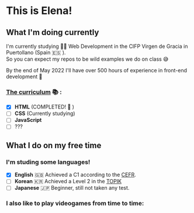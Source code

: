 # This is Elena!

## What I'm doing currently 

I'm currently studying 👩‍🎓 Web Development in the CIFP Virgen de Gracia in Puertollano (Spain :es: ).  
So you can expect my repos to be wild examples we do on class 😅

By the end of May 2022 I'll have over 500 hours of experience in front-end development 🤩

### [The curriculum](http://cifpvirgendegracia.com/SEPE/IFCD0110/IFCD0110_ficha.pdf) 📚 :

- [X] **HTML** (COMPLETED! 🎉 )
- [ ] **CSS** (Currently studying)
- [ ] **JavaScript**
- [ ] ???

## What I do on my free time

### I'm studing some languages!

- [X] **English** :uk: Achieved a C1 according to the&nbsp;[CEFR]( https://www.coe.int/en/web/common-european-framework-reference-languages/table-1-cefr-3.3-common-reference-levels-global-scale).
- [ ] **Korean** :kr: Achieved a Level 2 in the&nbsp;[TOPIK](https://www.topik.go.kr/TWMAIN/TWMAIN0010.do) 
- [ ] **Japanese** :jp: Beginner, still not taken any test.

### I also like to play videogames from time to time:

 <!-- steam-box start -->
 <!-- steam-box end -->
